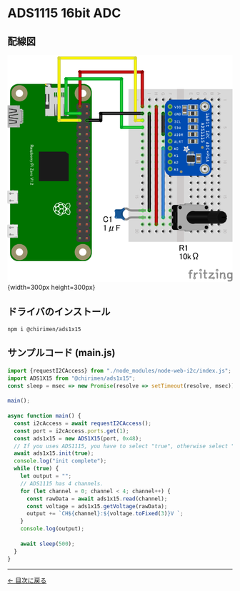 # ADS1115 16bit ADC

## 配線図

![配線図](./schematic.png "schematic"){width=300px height=300px}

## ドライバのインストール

```
npm i @chirimen/ads1x15
```

## サンプルコード (main.js)

```javascript
import {requestI2CAccess} from "./node_modules/node-web-i2c/index.js";
import ADS1X15 from "@chirimen/ads1x15";
const sleep = msec => new Promise(resolve => setTimeout(resolve, msec));

main();

async function main() {
  const i2cAccess = await requestI2CAccess();
  const port = i2cAccess.ports.get(1);
  const ads1x15 = new ADS1X15(port, 0x48);
  // If you uses ADS1115, you have to select "true", otherwise select "false".
  await ads1x15.init(true);
  console.log("init complete");
  while (true) {
    let output = "";
    // ADS1115 has 4 channels.
    for (let channel = 0; channel < 4; channel++) {
      const rawData = await ads1x15.read(channel);
      const voltage = ads1x15.getVoltage(rawData);
      output += `CH${channel}:${voltage.toFixed(3)}V `;
    }
    console.log(output);

    await sleep(500);
  }
}
```


---
[← 目次に戻る](../index.md)
